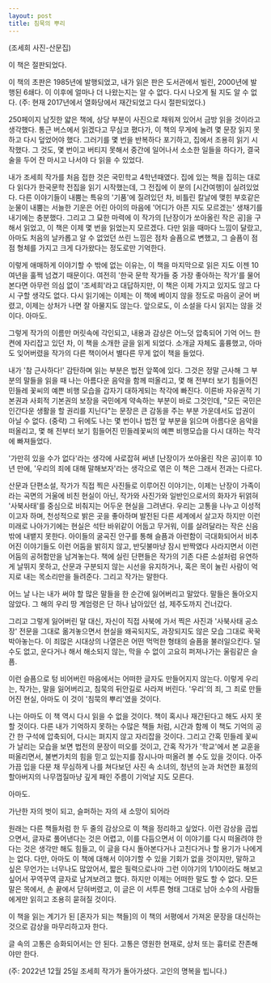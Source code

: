 ```yaml
---
layout: post
title: 침묵의 뿌리
---
```

(조세희 사진-산문집)

이 책은 절판되었다. 



이 책의 초판은 1985년에 발행되었고, 내가 읽은 판은 도서관에서 빌린, 2000년에 발행된 6쇄다. 이 이후에 얼마나 더 나왔는지는 알 수 없다. 다시 나오게 될 지도 알 수 없다.
(주: 현재 2017년에서 열화당에서 재간되었고 다시 절판되었다.)


250페이지 남짓한 얇은 책에, 상당 부분이 사진으로 채워져 있어서 금방 읽을 것이라고 생각했다. 통근 버스에서 읽겠다고 무심코 폈다가, 이 책의 무게에 눌려 몇 문장 읽지 못하고 다시 덮었어야 했다. 그러기를 몇 번을 반복하다 포기하고, 집에서 조용히 읽기 시작했다. 그 것도, 몇 번이고 버티지 못해서 중간에 일어나서 소소한 일들을 하다가, 결국 술을 두어 잔 마시고 나서야 다 읽을 수 있었다.



내가 조세희 작가를 처음 접한 것은 국민학교 4학년때였다. 집에 있는 책을 집히는 대로 다 읽다가 한국문학 전집을 읽기 시작했는데, 그 전집에 이 분의 [시간여행]이 실려있었다. 다른 이야기들이 내뿜는 특유의 '기품'에 질려있던 차, 비틀린 칼날에 맺힌 부호같은 눈물이 내뿜는 서늘한 기운은 어린 아이의 마음에 '어디가 아픈 지도 모르겠는' 생채기를 내기에는 충분했다. 그리고 그 묘한 마력에 이 작가의 [난장이가 쏘아올린 작은 공]을 구해서 읽었고, 이 책은 이제 몇 번을 읽었는지 모르겠다. 다만 읽을 때마다 느낌이 달랐고, 아마도 처음의 날카롭고 알 수 없었던 쓰린 느낌은 점차 슬픔으로 변했고, 그 슬픔이 점점 형체를 가지고 크게 다가왔다는 정도로만 기억한다.

이렇게 애매하게 이야기할 수 밖에 없는 이유는, 이 책을 마지막으로 읽은 지도 이젠 10여년을 훌쩍 넘겼기 때문이다. 여전히 '한국 문학 작가들 중 가장 좋아하는 작가'를 물어본다면 아무런 의심 없이 '조세희'라고 대답하지만, 이 책은 이제 가지고 있지도 않고 다시 구할 생각도 없다. 다시 읽기에는 이제는 이 책에 베이지 않을 정도로 마음이 굳어 버렸고, 이제는 상처가 나면 잘 아물지도 않는다. 앞으로도, 이 소설을 다시 읽지는 않을 것이다. 아마도. 



그렇게 작가의 이름만 머릿속에 각인되고, 내용과 감상은 어느덧 압축되어 기억 어느 한 켠에 자리잡고 있던 차, 이 책을 소개한 글을 읽게 되었다. 소개글 자체도 훌륭했고, 아마도 잊어버렸을 작가의 다른 책이어서 별다른 무게 없이 책을 들었다.



내가 '참 근사하다!' 감탄하며 읽는 부분은 법전 앞쪽에 있다. 그것은 정말 근사해 그 부분의 말들을 읽을 때 나는 아름다운 음악을 함께 떠올리고, 몇 해 전부터 보기 힘들어진 민들레 꽃씨의 예쁜 비행 모습을 갑자기 대하게되는 착각에 빠진다. 이른바 자유권적 기본권과 사회적 기본권의 보장을 국민에게 약속하는 부분이 바로 그것인데, "모든 국민은 인간다운 생활을 할 권리를 지닌다"는 문장은 큰 감동을 주는 부분 가운데서도 압권이 아닐 수 없다. (중략)
그 뒤에도 나는 몇 번이나 법전 앞 부분을 읽으며 아름다운 음악을 떠올리고, 몇 해 전부터 보기 힘들어진 민들레꽃씨의 예쁜 비행모습을 다시 대하는 착각에 빠져들었다.


'가만히 있을 수가 없다'라는 생각에 사로잡혀 써낸 [난장이가 쏘아올린 작은 공]이후 10년 만에, '우리의 죄에 대해 말해보자'라는 생각으로 엮은 이 책은 그래서 전과는 다르다. 

산문과 단편소설, 작가가 직접 찍은 사진들로 이루어진 이야기는, 이제는 난장이 가족이라는 곡면의 거울에 비친 현실이 아닌, 작가와 사진가와 일반인으로서의 화자가 뒤얽혀 '사북사태'를 중심으로 비춰지는 어두운 현실을 그려낸다. 우리는 고통을 나누고 이성적이고자 하며, 천성적으로 밝은 곳을 좋아하며 발전된 다른 세계에서 살고자 하지만 이런 미래로 나아가기에는 현실은 석탄 바위같이 어둡고 무거워, 이를 살려달라는 작은 신음밖에 내뱉지 못한다. 아이들의 굴곡진 안구를 통해 슬픔과 아련함이 극대화되어서 비추어진 이야기들도 이런 어둠을 밝히지 않고, 반딧불마냥 잠시 반짝였다 사라지면서 이런 어둠의 공허함만을 남겨놓는다. 책에 실린 단편들은 작가의 기존 다른 소설처럼 유연하게 날뛰지 못하고, 산문과 구분되지 않는 시선을 유지하거나, 혹은 목이 눌린 사람이 억지로 내는 목소리만을 들려준다. 그리고 작가는 말한다.




어느 날 나는 내가 써야 할 많은 말들을 한 순간에 잃어버리고 말았다. 말들은 돌아오지 않았다.
그 해의 우리 땅 계엄령은 단 하나 남아있던 섬, 제주도까지 건너갔다.


그리고 그렇게 잃어버린 말 대신, 자신이 직접 사북에 가서 찍은 사진과 '사북사태 공소장' 전문을 그대로 옮겨놓으면서 현실을 왜곡되지도, 과장되지도 않은 모습 그대로 꾹꾹 박아놓는다. 이 죄많은 시대상의 나열은은 어떤 먹먹한 형태의 슬픔을 불러일으킨다. 덜 수도 없고, 운다거나 해서 해소되지 않는, 막을 수 없이 고요히 퍼져나가는 울림같은 슬픔.



이런 슬픔으로 텅 비어버린 마음에서는 어떠한 글자도 만들어지지 않는다. 이렇게 우리는, 작가는, 말을 잃어버리고, 침묵의 뒤안길로 사라져 버린다. '우리'의 죄, 그 죄로 만들어진 현실, 아마도 이 것이 '침묵의 뿌리'였을 것이다.



나는 아마도 이 책 역시 다시 읽을 수 없을 것이다. 책이 혹시나 재간된다고 해도 사지 못할 것이다. 다른 내가 기억하지 못하는 수많은 책들 처럼, 시간과 함께 이 책도 기억의 공간 한 구석에 압축되어, 다시는 펴지지 않고 자리잡을 것이다. 그리고 간혹 민들레 꽃씨가 날리는 모습을 보면 법전의 문장이 떠오를 것이고, 간혹 작가가 '학교'에서 본 교훈을 떠올리면서, 불변가치의 힘을 믿고 있는지를 잠시나마 떠올려 볼 수도 있을 것이다. 아주 가끔 입을 다문 채 무심하게 나를 쳐다보던 사진 속 소녀의, 청년의 눈과 처연한 표정의 할아버지의 나무껍질마냥 깊게 패인 주름이 기억날 지도 모른다.

아마도.



가난한 자의 벗이 되고, 
슬퍼하는 자의 새 소망이 되어라


원래는 다른 책들처럼 한 두 줄의 감상으로 이 책을 정리하고 싶었다. 이런 감상을 곱씹으면서, 글자로 풀어낸다는 것은 어렵고, 이를 다듬으면서 이 이야기를 다시 떠올려야 한다는 것은 생각만 해도 힘들고, 이 글을 다시 돌아본다거나 고친다거나 할 용기가 나에게는 없다. 다만, 아마도 이 책에 대해서 이야기할 수 있을 기회가 없을 것이지만, 말하고 싶은 무언가는 너무나도 많았어서, 짧은 필력으로나마 그런 이야기의 1/10이라도 해보고 싶어서 꾸역꾸역 글자로 남겨보려고 했다. 하지만 이제는 어떠한 말도 할 수 없다. 모든 말은 목에서, 손 끝에서 닫혀버렸고, 이 글은 이 서투른 형태 그대로 남아 소수의 사람들에게만 읽히고 조용히 묻혀질 것이다. 



이 책을 읽는 계기가 된 [혼자가 되는 책들]의 이 책의 서평에서 가져온 문장을 대신하는 것으로 감상을 마무리하고자 한다.

글 속의 고통은 승화되어서는 안 된다. 고통은 영원한 현재로, 상처 또는 흉터로 잔존해야만 한다.

(주: 2022년 12월 25일 조세희 작가가 돌아가셨다. 고인의 명복을 빕니다.)
